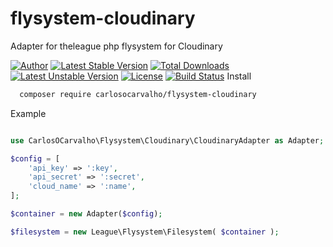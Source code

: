 # flysystem-cloudinary
Adapter for theleague php flysystem for Cloudinary

[![Author](https://img.shields.io/badge/autor-@carlosocarvalho-blue.svg?style=flat-square)](https://twitter.com/carlosocarvalho)
[![Latest Stable Version](https://poser.pugx.org/carlosocarvalho/flysystem-cloudinary/v/stable)](https://packagist.org/packages/carlosocarvalho/flysystem-cloudinary) [![Total Downloads](https://poser.pugx.org/carlosocarvalho/flysystem-cloudinary/downloads)](https://packagist.org/packages/carlosocarvalho/flysystem-cloudinary) [![Latest Unstable Version](https://poser.pugx.org/carlosocarvalho/flysystem-cloudinary/v/unstable)](https://packagist.org/packages/carlosocarvalho/flysystem-cloudinary) [![License](https://poser.pugx.org/carlosocarvalho/flysystem-cloudinary/license)](https://packagist.org/packages/carlosocarvalho/flysystem-cloudinary)
[![Build Status](https://travis-ci.org/carlosocarvalho/flysystem-cloudinary.svg?branch=master)](https://travis-ci.org/carlosocarvalho/flysystem-cloudinary)
Install

```bash
  composer require carlosocarvalho/flysystem-cloudinary
```
Example

```php

use CarlosOCarvalho\Flysystem\Cloudinary\CloudinaryAdapter as Adapter;

$config = [
    'api_key' => ':key',
    'api_secret' => ':secret',
    'cloud_name' => ':name',
];

$container = new Adapter($config);

$filesystem = new League\Flysystem\Filesystem( $container );

```

